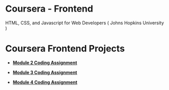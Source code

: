 # Coursera - Frontend
HTML, CSS, and Javascript for Web Developers ( Johns Hopkins University )


# Coursera Frontend Projects

- [**Module 2 Coding Assignment**](https://hoanganh8499hd.github.io/coursera-frontend/Module-2-Coding-Assignment/index.html)

- [**Module 3 Coding Assignment**](https://hoanganh8499hd.github.io/coursera-frontend/Module-3-Coding-Assignment/index.html)

- [**Module 4 Coding Assignment**](https://hoanganh8499hd.github.io/coursera-frontend/Module-4-Coding-Assignment/index.html)